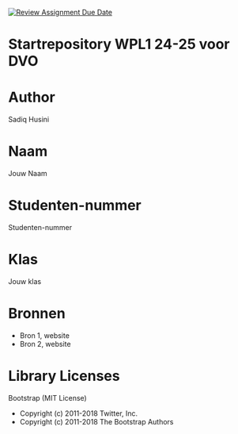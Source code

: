 [![Review Assignment Due Date](https://classroom.github.com/assets/deadline-readme-button-22041afd0340ce965d47ae6ef1cefeee28c7c493a6346c4f15d667ab976d596c.svg)](https://classroom.github.com/a/UFElbPiN)
# Startrepository WPL1 24-25 voor DVO

# Author
Sadiq Husini

# Naam
Jouw Naam

# Studenten-nummer
Studenten-nummer

# Klas
Jouw klas

# Bronnen
- Bron 1, website
- Bron 2, website

# Library Licenses
Bootstrap (MIT License)
- Copyright (c) 2011-2018 Twitter, Inc.
- Copyright (c) 2011-2018 The Bootstrap Authors